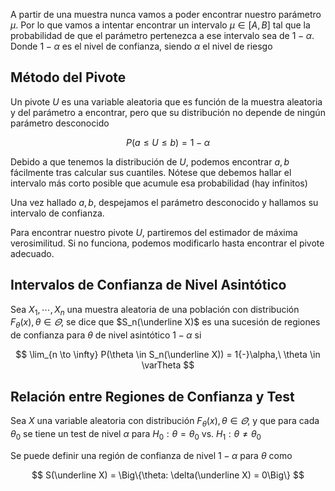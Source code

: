 A partir de una muestra nunca vamos a poder encontrar nuestro parámetro $\mu$. Por lo que vamos a intentar encontrar un intervalo $\mu \in [A, B]$ tal que la probabilidad de que el parámetro pertenezca a ese intervalo sea de $1{-}\alpha$. Donde $1{-}\alpha$ es el nivel de confianza, siendo $\alpha$ el nivel de riesgo

## Método del Pivote

Un pivote $U$ es una variable aleatoria que es función de la muestra aleatoria y del parámetro a encontrar, pero que su distribución no depende de ningún parámetro desconocido

$$
P(a \leq U \leq b) = 1 - \alpha
$$

Debido a que tenemos la distribución de $U$, podemos encontrar $a, b$ fácilmente tras calcular sus cuantiles. Nótese que debemos hallar el intervalo más corto posible que acumule esa probabilidad (hay infinitos)

Una vez hallado $a, b$, despejamos el parámetro desconocido y hallamos su intervalo de confianza.

Para encontrar nuestro pivote $U$, partiremos del estimador de máxima verosimilitud. Si no funciona, podemos modificarlo hasta encontrar el pivote adecuado.

## Intervalos de Confianza de Nivel Asintótico

Sea $X_1, \cdots, X_n$ una muestra aleatoria de una población con distribución $F_\theta(x), \theta \in \varTheta$, se dice que $S_n(\underline X)$ es una sucesión de regiones de confianza para $\theta$ de nivel asintótico $1{-}\alpha$ si

$$
\lim_{n \to \infty} P(\theta \in S_n(\underline X)) = 1{-}\alpha,\ \theta \in \varTheta
$$

## Relación entre Regiones de Confianza y Test

Sea $X$ una variable aleatoria con distribución $F_\theta(x), \theta \in \varTheta$, y que para cada $\theta_0$ se tiene un test de nivel $\alpha$ para $H_0: \theta = \theta_0 \text{ vs. } H_1: \theta \not= \theta_0$

Se puede definir una región de confianza de nivel $1{-}\alpha$ para $\theta$ como

$$
S(\underline X) = \Big\{\theta: \delta(\underline X) = 0\Big\}
$$
